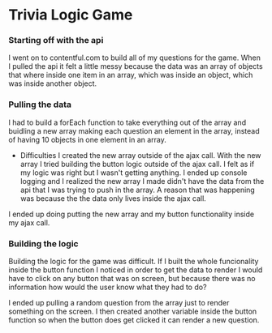 # Trivia Logic Game


### Starting off with the api
 I went on to contentful.com to build all of my questions for the game. When I pulled the api it felt a little messy because the data was an array of objects that where inside one item in an array, which was inside an object, which was inside another object.


 ### Pulling the data

 I had to build a forEach function to take everything out of the array and buidling a new array making each question an element in the array, instead of having 10 objects in one element in an array.

 * Difficulties
    I created the new array outside of the ajax call. With the new array I tried building the button logic outside of the ajax call. I felt as if my logic was right but I wasn't getting anything. I ended up console logging and I realized the new array I made didn't have the data from the api that I was trying to push in the array. A reason that was happening was because the the data only lives inside the ajax call.

I ended up doing putting the new array and my button functionality inside my ajax call.


### Building the logic

Building the logic for the game was difficult. If I built the whole funcionality inside the button function I noticed in order to get the data to render I would have to click on any button that was on screen, but because there was no information how would the user know what they had to do?

I ended up pulling a random question from the array just to render something on the screen. I then created another variable inside the button function so when the button does get clicked it can render a new question.